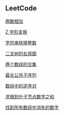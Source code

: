 <!--
 * @Author: taobo
 * @Date: 2020-10-28 11:37:00
 * @LastEditTime: 2020-11-28 20:36:13
-->
## LeetCode  
[两数相加](./code/addTwoNumbers.md)

[Z 字形变换](./code/convertZshp.md)  

[字符串转换整数](./code/myAtoi.cpp)  

[二叉树的右视图](./code/rightSideView.cpp)      

[两个数组的交集](./code/intersection.py)    

[最长公共子序列](./code/lcs.py)

[数组中的逆序对](./code/reversePairs.py)  

[求根到叶子节点数字之和](./code/sumNumbers.cpp)  

[找到所有数组中消失的数字](./code/findDisappearedNumbers.py)  
